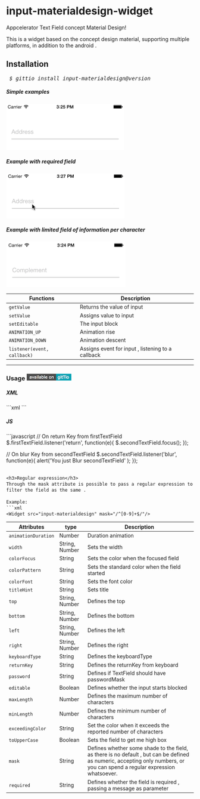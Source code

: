 # input-materialdesign-widget
Appcelerator Text Field concept Material Design!

This is a widget based on the concept design material, 
supporting multiple platforms, in addition to the android .

<h2>Installation</h2>
<pre> <i>$ gittio install input-materialdesign@version</i></pre>

<h5>Simple examples</h5>

<img src="asset/gif_simple.gif"/>

<h5>Example with required field</h5>
<img src="asset/gif_required.gif"/>

<h5>Example with limited field of information per character</h5>
<img src="asset/gif_max.gif"/>


| Functions | Description |
--- | --- |
| `getValue` | Returns the value of input |
| `setValue` | Assigns value to input |
| `setEditable` | The input block |
| `ANIMATION_UP` | Animation rise |
| `ANIMATION_DOWN` | Animation descent |
| `listener(event, callback)` | Assigns event for input , listening to a callback |

--------------------------------------------------------------------------------
<h3>Usage 
  <a href="http://gitt.io/component/input-materialdesign">
    <img src="asset/gittio-usage.png"/> 
  </a>
</h3>

<h5>XML</h5>
```xml
  <Alloy>
	  <Window id="win">
	  	<Widget src="input-materialdesign" id="firstTextField" />
	  	<Widget src="input-materialdesign" id="secondTextField" />
  	</Window>
  </Alloy>
```

<h5>JS</h5>
```javascript
  // On return Key from firstTextField
$.firstTextField.listener('return', function(e){
	$.secondTextField.focus();
});

// On blur Key from secondTextField
$.secondTextField.listener('blur', function(e){
	alert('You just Blur secondTextField' );
});

```

<h3>Regular expression</h3>
Through the mask attribute is possible to pass a regular expression to filter the field as the same .

Example: 
```xml
<Widget src="input-materialdesign" mask="/^[0-9]+$/"/>
```

| Attributes | type | Description |
--- | --- | --- |
| `animationDuration` | Number | Duration animation |
| `width` | String, Number | Sets the width |
| `colorFocus` | String | Sets the color when the focused field |
| `colorPattern` | String | Sets the standard color when the field started |
| `colorFont` | String | Sets the font color |
| `titleHint` | String | Sets title |
| `top` | String, Number | Defines the top |
| `bottom` | String, Number | Defines the bottom |
| `left` | String, Number | Defines the left |
| `right` | String, Number | Defines the right |
| `keyboardType` | String | Defines the keyboardType |
| `returnKey` | String | Defines the returnKey from keyboard |
| `password` | String | Defines if TextField should have passwordMask |
| `editable` | Boolean | Defines whether the input starts blocked |
| `maxLength` | Number | Defines the maximum number of characters |
| `minLength` | Number | Defines the minimum number of characters |
| `exceedingColor` | String | Set the color when it exceeds the reported number of characters |
| `toUpperCase` | Boolean | Sets the field to get me high box |
| `mask` | String | Defines whether some shade to the field, as there is no default , but can be defined as numeric, accepting only numbers, or you can spend a regular expression whatsoever. |
| `required` | String | Defines whether the field is required , passing a message as parameter |

